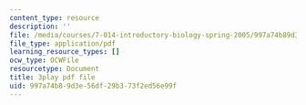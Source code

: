 ```yaml
---
content_type: resource
description: ''
file: /media/courses/7-014-introductory-biology-spring-2005/997a74b89d3e56df29b373f2ed56e99f_LBR4pEC7kwU.pdf
file_type: application/pdf
learning_resource_types: []
ocw_type: OCWFile
resourcetype: Document
title: 3play pdf file
uid: 997a74b8-9d3e-56df-29b3-73f2ed56e99f
---
```

